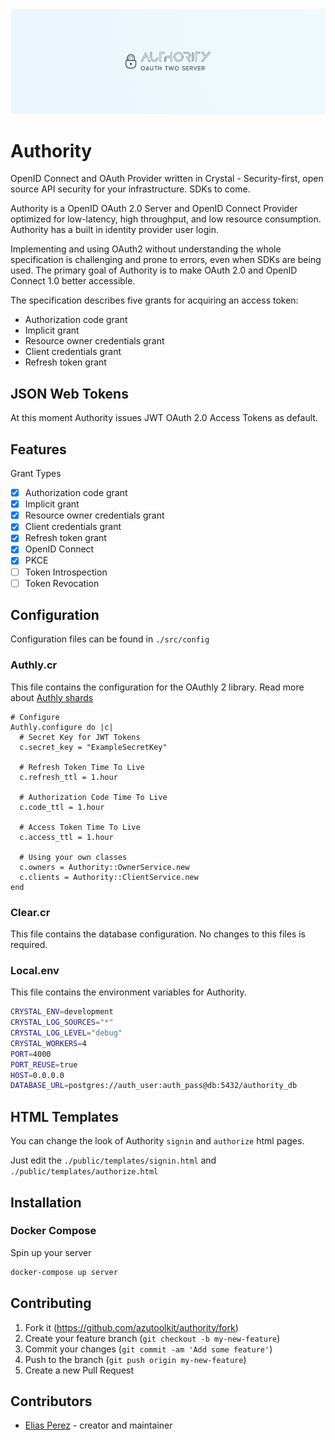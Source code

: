<div style="text-align:center"><img src="https://github.com/azutoolkit/authority/blob/main/logo.png"></div>

# Authority

OpenID Connect and OAuth Provider written in Crystal - Security-first, open
source API security for your infrastructure. SDKs to come.

Authority is a OpenID OAuth 2.0 Server and OpenID Connect Provider optimized for
low-latency, high throughput, and low resource consumption. Authority has a built
in identity provider user login.

Implementing and using OAuth2 without understanding the whole specification is
challenging and prone to errors, even when SDKs are being used. The primary goal
of Authority is to make OAuth 2.0 and OpenID Connect 1.0 better accessible.

The specification describes five grants for acquiring an access token:

- Authorization code grant
- Implicit grant
- Resource owner credentials grant
- Client credentials grant
- Refresh token grant

## JSON Web Tokens

At this moment Authority issues JWT OAuth 2.0 Access Tokens as default.

## Features

Grant Types

- [x] Authorization code grant
- [x] Implicit grant
- [x] Resource owner credentials grant
- [x] Client credentials grant
- [x] Refresh token grant
- [x] OpenID Connect
- [x] PKCE
- [ ] Token Introspection
- [ ] Token Revocation

## Configuration

Configuration files can be found in `./src/config`

### Authly.cr

This file contains the configuration for the OAuthly 2 library. Read more about [Authly shards](https://github.com/azutoolkit/authly)

```crystal
# Configure
Authly.configure do |c|
  # Secret Key for JWT Tokens
  c.secret_key = "ExampleSecretKey"

  # Refresh Token Time To Live
  c.refresh_ttl = 1.hour

  # Authorization Code Time To Live
  c.code_ttl = 1.hour

  # Access Token Time To Live
  c.access_ttl = 1.hour

  # Using your own classes
  c.owners = Authority::OwnerService.new
  c.clients = Authority::ClientService.new
end
```

### Clear.cr

This file contains the database configuration. No changes to this files is required.

### Local.env

This file contains the environment variables for Authority.

```bash
CRYSTAL_ENV=development
CRYSTAL_LOG_SOURCES="*"
CRYSTAL_LOG_LEVEL="debug"
CRYSTAL_WORKERS=4
PORT=4000
PORT_REUSE=true
HOST=0.0.0.0
DATABASE_URL=postgres://auth_user:auth_pass@db:5432/authority_db
```

## HTML Templates

You can change the look of Authority `signin` and `authorize` html pages.

Just edit the `./public/templates/signin.html` and `./public/templates/authorize.html`

## Installation

### Docker Compose

Spin up your server

```bash
docker-compose up server
```

## Contributing

1. Fork it (https://github.com/azutoolkit/authority/fork)
2. Create your feature branch (`git checkout -b my-new-feature`)
3. Commit your changes (`git commit -am 'Add some feature'`)
4. Push to the branch (`git push origin my-new-feature`)
5. Create a new Pull Request

## Contributors

- [Elias Perez](https://github.com/eliasjpr) - creator and maintainer
